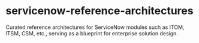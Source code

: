 # servicenow-reference-architectures
Curated reference architectures for ServiceNow modules such as ITOM, ITSM, CSM, etc., serving as a blueprint for enterprise solution design.
